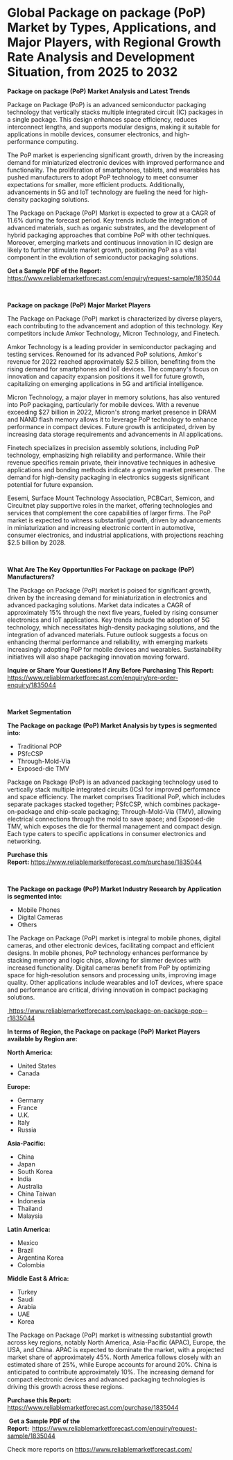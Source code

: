 <p><h1>Global Package on package (PoP) Market by Types, Applications, and Major Players, with Regional Growth Rate Analysis and Development Situation, from 2025 to 2032</h1></p><p><strong>Package on package (PoP) Market Analysis and Latest Trends</strong></p>
<p><p>Package on Package (PoP) is an advanced semiconductor packaging technology that vertically stacks multiple integrated circuit (IC) packages in a single package. This design enhances space efficiency, reduces interconnect lengths, and supports modular designs, making it suitable for applications in mobile devices, consumer electronics, and high-performance computing. </p><p>The PoP market is experiencing significant growth, driven by the increasing demand for miniaturized electronic devices with improved performance and functionality. The proliferation of smartphones, tablets, and wearables has pushed manufacturers to adopt PoP technology to meet consumer expectations for smaller, more efficient products. Additionally, advancements in 5G and IoT technology are fueling the need for high-density packaging solutions.</p><p>The Package on Package (PoP) Market is expected to grow at a CAGR of 11.6% during the forecast period. Key trends include the integration of advanced materials, such as organic substrates, and the development of hybrid packaging approaches that combine PoP with other techniques. Moreover, emerging markets and continuous innovation in IC design are likely to further stimulate market growth, positioning PoP as a vital component in the evolution of semiconductor packaging solutions.</p></p>
<p><strong>Get a Sample PDF of the Report:&nbsp;</strong> <a href="https://www.reliablemarketforecast.com/enquiry/request-sample/1835044?utm_campaign=2333&utm_medium=2&utm_source=Github&utm_content=ia&utm_term=26032025&utm_id=package-on-package-pop">https://www.reliablemarketforecast.com/enquiry/request-sample/1835044</a></p>
<p>&nbsp;</p>
<p><strong>Package on package (PoP) Major Market Players</strong></p>
<p><p>The Package on Package (PoP) market is characterized by diverse players, each contributing to the advancement and adoption of this technology. Key competitors include Amkor Technology, Micron Technology, and Finetech.</p><p>Amkor Technology is a leading provider in semiconductor packaging and testing services. Renowned for its advanced PoP solutions, Amkor's revenue for 2022 reached approximately $2.5 billion, benefiting from the rising demand for smartphones and IoT devices. The company's focus on innovation and capacity expansion positions it well for future growth, capitalizing on emerging applications in 5G and artificial intelligence.</p><p>Micron Technology, a major player in memory solutions, has also ventured into PoP packaging, particularly for mobile devices. With a revenue exceeding $27 billion in 2022, Micron's strong market presence in DRAM and NAND flash memory allows it to leverage PoP technology to enhance performance in compact devices. Future growth is anticipated, driven by increasing data storage requirements and advancements in AI applications.</p><p>Finetech specializes in precision assembly solutions, including PoP technology, emphasizing high reliability and performance. While their revenue specifics remain private, their innovative techniques in adhesive applications and bonding methods indicate a growing market presence. The demand for high-density packaging in electronics suggests significant potential for future expansion.</p><p>Eesemi, Surface Mount Technology Association, PCBCart, Semicon, and Circuitnet play supportive roles in the market, offering technologies and services that complement the core capabilities of larger firms. The PoP market is expected to witness substantial growth, driven by advancements in miniaturization and increasing electronic content in automotive, consumer electronics, and industrial applications, with projections reaching $2.5 billion by 2028.</p></p>
<p>&nbsp;</p>
<p><strong>What Are The Key Opportunities For Package on package (PoP) Manufacturers?</strong></p>
<p><p>The Package on Package (PoP) market is poised for significant growth, driven by the increasing demand for miniaturization in electronics and advanced packaging solutions. Market data indicates a CAGR of approximately 15% through the next five years, fueled by rising consumer electronics and IoT applications. Key trends include the adoption of 5G technology, which necessitates high-density packaging solutions, and the integration of advanced materials. Future outlook suggests a focus on enhancing thermal performance and reliability, with emerging markets increasingly adopting PoP for mobile devices and wearables. Sustainability initiatives will also shape packaging innovation moving forward.</p></p>
<p><strong>Inquire or Share Your Questions If Any Before Purchasing This Report:</strong> <a href="https://www.reliablemarketforecast.com/enquiry/pre-order-enquiry/1835044?utm_campaign=2333&utm_medium=2&utm_source=Github&utm_content=ia&utm_term=26032025&utm_id=package-on-package-pop">https://www.reliablemarketforecast.com/enquiry/pre-order-enquiry/1835044</a></p>
<p>&nbsp;</p>
<p><strong>Market Segmentation</strong></p>
<p><strong>The Package on package (PoP) Market Analysis by types is segmented into:</strong></p>
<p><ul><li>Traditional POP</li><li>PSfcCSP</li><li>Through-Mold-Via</li><li>Exposed-die TMV</li></ul></p>
<p><p>Package on Package (PoP) is an advanced packaging technology used to vertically stack multiple integrated circuits (ICs) for improved performance and space efficiency. The market comprises Traditional PoP, which includes separate packages stacked together; PSfcCSP, which combines package-on-package and chip-scale packaging; Through-Mold-Via (TMV), allowing electrical connections through the mold to save space; and Exposed-die TMV, which exposes the die for thermal management and compact design. Each type caters to specific applications in consumer electronics and networking.</p></p>
<p><strong>Purchase this Report:&nbsp;</strong><a href="https://www.reliablemarketforecast.com/purchase/1835044?utm_campaign=2333&utm_medium=2&utm_source=Github&utm_content=ia&utm_term=26032025&utm_id=package-on-package-pop">https://www.reliablemarketforecast.com/purchase/1835044</a></p>
<p>&nbsp;</p>
<p><strong>The Package on package (PoP) Market Industry Research by Application is segmented into:</strong></p>
<p><ul><li>Mobile Phones</li><li>Digital Cameras</li><li>Others</li></ul></p>
<p><p>The Package on Package (PoP) market is integral to mobile phones, digital cameras, and other electronic devices, facilitating compact and efficient designs. In mobile phones, PoP technology enhances performance by stacking memory and logic chips, allowing for slimmer devices with increased functionality. Digital cameras benefit from PoP by optimizing space for high-resolution sensors and processing units, improving image quality. Other applications include wearables and IoT devices, where space and performance are critical, driving innovation in compact packaging solutions.</p></p>
<p><a href="https://www.reliablemarketforecast.com/package-on-package-pop--r1835044?utm_campaign=2333&utm_medium=2&utm_source=Github&utm_content=ia&utm_term=26032025&utm_id=package-on-package-pop">&nbsp;https://www.reliablemarketforecast.com/package-on-package-pop--r1835044</a></p>
<p><strong>In terms of Region, the Package on package (PoP) Market Players available by Region are:</strong></p>
<p>
    <p> <strong> North America: </strong>
        <ul>
            <li>United States</li>
            <li>Canada</li>
        </ul>
        </p> 
    <p> <strong> Europe: </strong>
        <ul>
            <li>Germany</li>
            <li>France</li>
            <li>U.K.</li>
            <li>Italy</li>
            <li>Russia</li>
        </ul>
        </p> 
    <p> <strong> Asia-Pacific: </strong>
        <ul>
            <li>China</li>
            <li>Japan</li>
            <li>South Korea</li>
            <li>India</li>
            <li>Australia</li>
            <li>China Taiwan</li>
            <li>Indonesia</li>
            <li>Thailand</li>
            <li>Malaysia</li>
        </ul>
        </p> 
    <p> <strong> Latin America: </strong>
        <ul>
            <li>Mexico</li>
            <li>Brazil</li>
            <li>Argentina Korea</li>
            <li>Colombia</li>
        </ul>
        </p> 
    <p> <strong> Middle East & Africa: </strong>
        <ul>
            <li>Turkey</li>
            <li>Saudi</li>
            <li>Arabia</li>
            <li>UAE</li>
            <li>Korea</li>
        </ul>
    </p>
    </p>
<p><p>The Package on Package (PoP) market is witnessing substantial growth across key regions, notably North America, Asia-Pacific (APAC), Europe, the USA, and China. APAC is expected to dominate the market, with a projected market share of approximately 45%. North America follows closely with an estimated share of 25%, while Europe accounts for around 20%. China is anticipated to contribute approximately 10%. The increasing demand for compact electronic devices and advanced packaging technologies is driving this growth across these regions.</p></p>
<p><strong>Purchase this Report: </strong><a href="https://www.reliablemarketforecast.com/purchase/1835044?utm_campaign=2333&utm_medium=2&utm_source=Github&utm_content=ia&utm_term=26032025&utm_id=package-on-package-pop">https://www.reliablemarketforecast.com/purchase/1835044</a></p>
<p>&nbsp;<strong>Get a Sample PDF of the Report:&nbsp;&nbsp;</strong><a href="https://www.reliablemarketforecast.com/enquiry/request-sample/1835044?utm_campaign=2333&utm_medium=2&utm_source=Github&utm_content=ia&utm_term=26032025&utm_id=package-on-package-pop">https://www.reliablemarketforecast.com/enquiry/request-sample/1835044</a></p>
<p><strong></strong></p>
<p>Check more reports on <a href="https://www.reliablemarketforecast.com/?utm_campaign=2333&utm_medium=2&utm_source=Github&utm_content=ia&utm_term=26032025&utm_id=package-on-package-pop">https://www.reliablemarketforecast.com/</a></p>